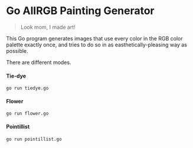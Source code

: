 Go AllRGB Painting Generator
============================

 > Look mom, I made art!

This Go program generates images that use every color in the RGB color palette exactly once, and tries to do so in as easthetically-pleasing way as possible.

There are different modes. 

#### Tie-dye

```
go run tiedye.go
```

#### Flower

```
go run flower.go
```

#### Pointillist

```
go run pointillist.go
```